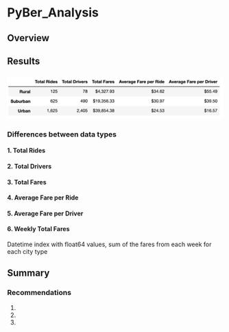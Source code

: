 # PyBer_Analysis
## Overview
## Results
### 
![City_type_df](https://github.com/luke-c-newell/PyBer_Analysis/blob/main/Resources/city_type_df.png)

### Differences between data types
#### 1. Total Rides
#### 2. Total Drivers
#### 3. Total Fares
#### 4. Average Fare per Ride
#### 5. Average Fare per Driver

#### 6. Weekly Total Fares
Datetime index with float64 values, sum of the fares from each week for each city type
## Summary
### Recommendations
1. 
2. 
3. 
